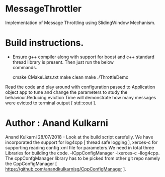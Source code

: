 # MessageThrottler
Implementation of Message Throttling using SlidingWindow Mechanism.

# Build instructions.
- Ensure g++ compiler along with support for boost and c++ standard thread library is present. Then just run the below   
  commands.
  
  cmake CMakeLists.txt
  make clean
  make
  ./ThrottleDemo

Read the code and play around with configuration passed to Application object app to tune and change the parameters to study the behaviour.Reducing eviction Time will demonstrate how many messages were evicted to 
terminal output [ std::cout ].

# Author : Anand Kulkarni

Anand Kulkarni 28/07/2018 - Look at the build script carefully. We have incorporated the support for log4cpp [ thread safe logging ], xerces-c for supporting reading config 
xml file for parameters.We need in total three Libraries for building the code. -lCppConfigManager -lxerces-c -llog4cpp. The cppConfgManager library has to be picked from
other git repo namely the CppConfigManager [ https://github.com/anandkulkarnisg/CppConfigManager ].
